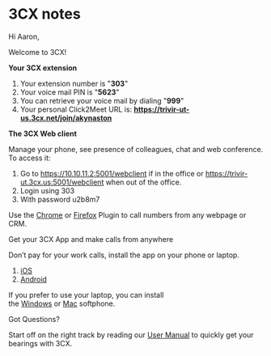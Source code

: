 # 3CX notes

Hi Aaron, 

Welcome to 3CX!  

**Your 3CX extension**

1. Your extension number is "**303**"
2. Your voice mail PIN is "**5623**"
3. You can retrieve your voice mail by dialing "**999**"
4. Your personal Click2Meet URL is: **<https://trivir-ut-us.3cx.net/join/akynaston>**

**The 3CX Web client**

Manage your phone, see presence of colleagues, chat and web conference. To access it:

1. Go to <https://10.10.11.2:5001/webclient> if in the office or
	<https://trivir-ut.3cx.us:5001/webclient> when out of the office.
2. Login using 303
3. With password u2b8m7

Use the [Chrome](https://chrome.google.com/webstore/detail/3cx-click-to-call/ingddacbmngapennhhfhnpjnaklakach) or [Firefox](https://addons.mozilla.org/en-US/firefox/addon/3cx-clicktocall/?src=search) Plugin to call numbers from any webpage or CRM.

Get your 3CX App and make calls from anywhere

Don’t pay for your work calls, install the app on your phone or laptop.

1. [iOS](https://itunes.apple.com/us/app/3cxphone-14-for-3cx-phone/id992045982?ls=1&amp;mt=8)
2. [Android](https://play.google.com/store/apps/details?id=com.tcx.sipphone14)

If you prefer to use your laptop, you can install the [Windows](http://downloads-global.3cx.com/downloads/3CXPhoneforWindows15.msi) or [Mac](http://downloads-global.3cx.com/downloads/3CXPhoneForMac15.dmg) softphone.

Got Questions?

Start off on the right track by reading our [User Manual](https://www.3cx.com/user-manual/) to quickly get your bearings with 3CX.
